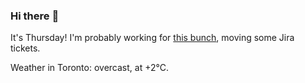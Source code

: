 ### Hi there :wave:

It's Thursday! I'm probably working for [this bunch](https://github.com/kohofinancial), moving some Jira tickets.

Weather in Toronto: overcast, at +2°C.
